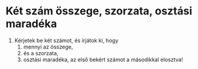# Két szám összege, szorzata, osztási maradéka

1. Kérjetek be két számot, és írjátok ki, hogy 
    1. mennyi az összege, 
    2. és a szorzata, 
    3. osztási maradéka, az első bekért számot a másodikkal elosztva!